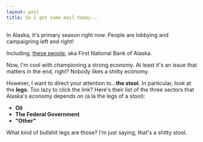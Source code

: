 ```yaml
---
layout: post
title: So I got some mail today...
---
```


In Alaska, it's primary season right now. People are lobbying and campaigning left and right!

Including, [these people](http://alaskaseconomy.org/), aka First National Bank of Alaska.

Now, I'm cool with championing a strong economy. At least it's an issue that matters in the end, right? Nobody likes a shitty economy.

However, I want to direct your attention to...**the stool.** In particular, look at the **legs.** Too lazy to click the link? Here's their list of the three sectors that Alaska's economy depends on (a la the legs of a stool):

* **Oil**
* **The Federal Government**
* **"Other"**

What kind of bullshit legs are those? I'm just saying, that's a shitty stool.
